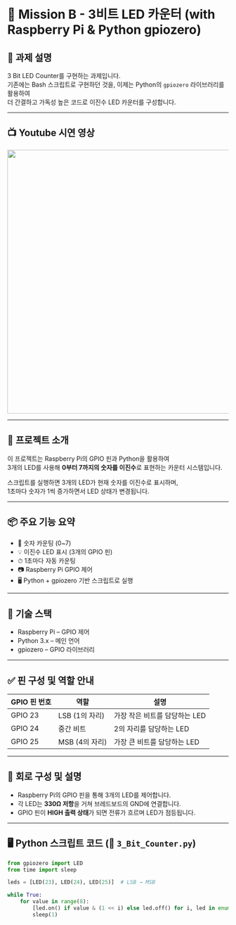 
# 🚦 Mission B - 3비트 LED 카운터 (with Raspberry Pi & Python gpiozero)

## 📜 과제 설명

3 Bit LED Counter를 구현하는 과제입니다.  
기존에는 Bash 스크립트로 구현하던 것을, 이제는 Python의 `gpiozero` 라이브러리를 활용하여  
더 간결하고 가독성 높은 코드로 이진수 LED 카운터를 구성합니다.

---

## 📺 Youtube 시연 영상

<a href="https://youtu.be/EeOurYISDCo">
  <img src="https://img.youtube.com/vi/EeOurYISDCo/hqdefault.jpg" width="600px">
</a>



---

## 🧠 프로젝트 소개

이 프로젝트는 Raspberry Pi의 GPIO 핀과 Python을 활용하여  
3개의 LED를 사용해 **0부터 7까지의 숫자를 이진수**로 표현하는 카운터 시스템입니다.

스크립트를 실행하면 3개의 LED가 현재 숫자를 이진수로 표시하며,  
1초마다 숫자가 1씩 증가하면서 LED 상태가 변경됩니다.

---

## 📦 주요 기능 요약

- 🔢 숫자 카운팅 (0~7)
- 💡 이진수 LED 표시 (3개의 GPIO 핀)
- ⏱ 1초마다 자동 카운팅
- 📷 Raspberry Pi GPIO 제어
- 🖥️ Python + gpiozero 기반 스크립트로 실행

---

## 📸 기술 스택

- Raspberry Pi – GPIO 제어
- Python 3.x – 메인 언어
- gpiozero – GPIO 라이브러리

---

## ✅ 핀 구성 및 역할 안내

| GPIO 핀 번호 | 역할           | 설명                           |
|--------------|----------------|--------------------------------|
| GPIO 23      | LSB (1의 자리) | 가장 작은 비트를 담당하는 LED |
| GPIO 24      | 중간 비트      | 2의 자리를 담당하는 LED       |
| GPIO 25      | MSB (4의 자리) | 가장 큰 비트를 담당하는 LED   |

---

## 🧩 회로 구성 및 설명

- Raspberry Pi의 GPIO 핀을 통해 3개의 LED를 제어합니다.
- 각 LED는 **330Ω 저항**을 거쳐 브레드보드의 GND에 연결합니다.
- GPIO 핀이 **HIGH 출력 상태**가 되면 전류가 흐르며 LED가 점등됩니다.

---

## 🖥️ Python 스크립트 코드 (📁 `3_Bit_Counter.py`)

```python
from gpiozero import LED
from time import sleep

leds = [LED(23), LED(24), LED(25)]  # LSB → MSB

while True:
    for value in range(8):
        [led.on() if value & (1 << i) else led.off() for i, led in enumerate(leds)]
        sleep(1)
